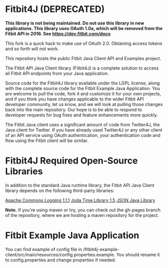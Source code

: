 # Fitbit4J (DEPRECATED) #

**This library is not being maintained. Do not use this library in new applications. This library uses OAuth 1.0a, which will be removed from the Fitbit API in 2016. See https://dev.fitbit.com/docs**

This fork is a quick hack to make use of OAuth 2.0.  Obtaining access tokens and so forth will not work.

This repository hosts the public Fitbit Java Client API and Examples project.

The Fitbit API Java Client library (Fitbit4J) is a complete solution to access all Fitbit API endpoints from your Java application.

Source code for the Fitbit4J library available under the LGPL license, along with the complete source code for the Fitbit Example Java Application. You are welcome to pull the code, fork it and customize it for your own projects, and if you think you have changes applicable to the wider Fitbit API developer community, let us know, and we will look at pulling those changes back into the main repository. Our hope is to be able to respond to developer requests for bug fixes and feature enhancements more quickly.

The Fitbit Java client uses a significant amount of code from Twitter4J, the Java client for Twitter. If you have already used Twitter4J or any other client of an API service using OAuth authentication, your authentication code and flow using the Fitbit client will be similar.


# Fitbit4J Required Open-Source Libraries #

In addition to the standard Java runtime library, the Fitbit API Java Client library depends on the following third-party libraries:

[Apache Commons Logging 1.1.1](http://commons.apache.org/logging/download_logging.cgi)
[Joda Time Library 1.5](http://sourceforge.net/projects/joda-time/files/joda-time)
[JSON Java Library](http://www.json.org/java/)


**Note.** If you're using maven or Ivy, you can check out the gh-pages branch of the repository, where we are hosting a maven repository for the project.

# Fitbit Example Java Application #

You can find example of config file in /fitbit4j-example-client/src/main/resources/config.properties.example.
You should rename it to config.properties and change properties if needed.
